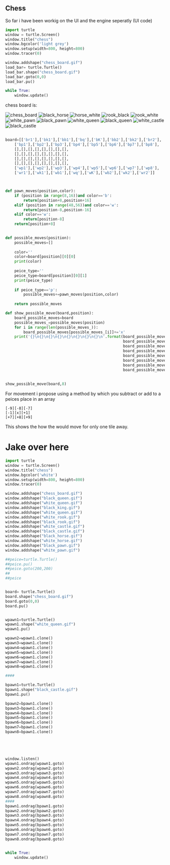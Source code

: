 ## Chess
So far i have been workig on the UI and the engine seperatly
(UI code)
```python
import turtle
window = turtle.Screen()
window.title("chess")
window.bgcolor('light grey')
window.setup(width=800, height=800)
window.tracer(0)

window.addshape("chess_board.gif")
load_bar= turtle.Turtle()
load_bar.shape("chess_board.gif")
load_bar.goto(0,0)
load_bar.pu()

while True:
    window.update()

```
chess board is:

![chess_board](https://user-images.githubusercontent.com/90515435/138888602-5da74088-0051-490f-b819-83b5ea5823b7.gif)
![black_horse](https://user-images.githubusercontent.com/90515435/141696372-6871da5d-546f-4520-ad24-20e39b97f2d9.gif)
![horse_white](https://user-images.githubusercontent.com/90515435/141696381-2d4e7758-9442-4abf-967f-241fcf412e08.gif)
![rook_black](https://user-images.githubusercontent.com/90515435/141696387-f72f8168-7db5-4ae7-9595-1505ec59f451.gif)
![rook_white](https://user-images.githubusercontent.com/90515435/141696393-7e099da2-9e27-40b5-82e7-63da8a2a4b91.gif)
![white_pawn](https://user-images.githubusercontent.com/90515435/141697127-e978c715-8cf3-4283-b78a-0557c77094d4.gif)
![black_pawn](https://user-images.githubusercontent.com/90515435/141697132-c86e83a4-1073-4d6a-a594-10db0d725919.gif)
![white_queen](https://user-images.githubusercontent.com/90515435/141700273-088bb871-ea57-469d-9166-bec3be5695f8.gif)
![black_queen](https://user-images.githubusercontent.com/90515435/141700277-7c536b82-cca7-425a-99e2-f8a0caa7f080.gif)
![white_castle](https://user-images.githubusercontent.com/90515435/141700284-b7b9d68e-139b-4a31-8faf-1a6bd6c37ad4.gif)
![black_castle](https://user-images.githubusercontent.com/90515435/141700290-5d8c7c48-e525-4690-9dba-7d893c8ab91c.gif)


```python
        
board=[['br1'],['bk1'],['bb1'],['bq'],['bK'],['bb2'],['bk2'],['br2'],
    ['bp1'],['bp2'],['bp3'],['bp4'],['bp5'],['bp6'],['bp7'],['bp8'],
    [],[],[],[],[],[],[],[],
    [],[],[],[],[],[],[],[],
    [],[],[],[],[],[],[],[],
    [],[],[],[],[],[],[],[],
    ['wp1'],['wp2'],['wp3'],['wp4'],['wp5'],['wp6'],['wp7'],['wp8'],
    ['wr1'],['wk1'],['wb1'],['wq'],['wK'],['wb2'],['wk2'],['wr2']]



def pawn_moves(position,color):
    if (position in range(8,16))and color=='b':
        return[position+8,position+16]
    elif (position in range(48,56))and color=='w':
        return[position-8,position-16]
    elif color=='w':
        return[position-8]
    return[position+8]
    

def possible_moves(position):
    possible_moves=[]
    
    color=''
    color=board[position][0][0]
    print(color)
    
    peice_type=''
    peice_type=board[position][0][1]
    print(peice_type)
    
    if peice_type=='p':
        possible_moves+=pawn_moves(position,color)
    
    return possible_moves

def show_possible_move(board,position):
    board_possible_moves=board
    possible_moves_=possible_moves(position)
    for i in range(len(possible_moves_)):
        board_possible_moves[possible_moves_[i]]+='x'
    print('{}\n{}\n{}\n{}\n{}\n{}\n{}\n{}\n'.format(board_possible_moves[0:8],
                                                    board_possible_moves[8:16],
                                                    board_possible_moves[16:24],
                                                    board_possible_moves[24:32],
                                                    board_possible_moves[32:40],
                                                    board_possible_moves[40:48],
                                                    board_possible_moves[48:56],
                                                    board_possible_moves[56:64]))
        
    
show_possible_move(board,8)
```
For movement i propose using a method by which you subtract or add to a peices place in an array
```
[-9][-8][-7]
[-1][x][+1]
[+7][+8][+9]
```
This shows the how the would move for only one tile away.
# Jake over here

```python
import turtle
window = turtle.Screen()
window.title("chess")
window.bgcolor('white')
window.setup(width=800, height=800)
window.tracer(0)

window.addshape("chess_board.gif")
window.addshape("black_queen.gif")
window.addshape("white_queen.gif")
window.addshape("black_king.gif")
window.addshape("white_queen.gif")
window.addshape("white_rook.gif")
window.addshape("black_rook.gif")
window.addshape("white_castle.gif")            
window.addshape("black_castle.gif")
window.addshape("black_horse.gif")
window.addshape("white_horse.gif")
window.addshape("black_pawn.gif")
window.addshape("white_pawn.gif")

##peice=turtle.Turtle()
##peice.pu()
##peice.goto(200,200)
##
##peice


board= turtle.Turtle()
board.shape("chess_board.gif")
board.goto(0,0)
board.pu()


wpawn1=turtle.Turtle()
wpawn1.shape("white_queen.gif")
wpawn1.pu()

wpawn2=wpawn1.clone()
wpawn3=wpawn1.clone()
wpawn4=wpawn1.clone()
wpawn5=wpawn1.clone()
wpawn6=wpawn1.clone()
wpawn7=wpawn1.clone()
wpawn8=wpawn1.clone()

####

bpawn1=turtle.Turtle()
bpawn1.shape("black_castle.gif")
bpawn1.pu()

bpawn2=bpawn1.clone()
bpawn3=bpawn1.clone()
bpawn4=bpawn1.clone()
bpawn5=bpawn1.clone()
bpawn6=bpawn1.clone()
bpawn7=bpawn1.clone()
bpawn8=bpawn1.clone()





window.listen()
wpawn1.ondrag(wpawn1.goto)
wpawn2.ondrag(wpawn2.goto)
wpawn3.ondrag(wpawn3.goto)
wpawn4.ondrag(wpawn4.goto)
wpawn5.ondrag(wpawn5.goto)
wpawn6.ondrag(wpawn6.goto)
wpawn7.ondrag(wpawn7.goto)
wpawn8.ondrag(wpawn8.goto)
####
bpawn1.ondrag(bpawn1.goto)
bpawn2.ondrag(bpawn2.goto)
bpawn3.ondrag(bpawn3.goto)
bpawn4.ondrag(bpawn4.goto)
bpawn5.ondrag(bpawn5.goto)
bpawn6.ondrag(bpawn6.goto)
bpawn7.ondrag(bpawn7.goto)
bpawn8.ondrag(bpawn8.goto)


while True:
    window.update()



```
